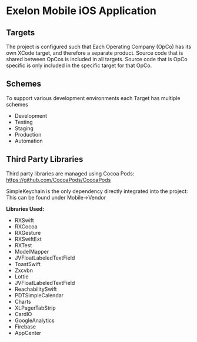 # Exelon Mobile iOS Application

## Targets

The project is configured such that Each Operating Company (OpCo) has its own
XCode target, and therefore a separate product. Source code that is shared between
OpCos is included in all targets. Source code that is OpCo specific is only
included in the specific target for that OpCo.

## Schemes

To support various development environments each Target has multiple schemes
- Development
- Testing
- Staging
- Production
- Automation

## Third Party Libraries

Third party libraries are managed using Cocoa Pods: https://github.com/CocoaPods/CocoaPods

SimpleKeychain is the only dependency directly integrated into the project: This can be found under Mobile->Vendor

**Libraries Used:**
- RXSwift
- RXCocoa
- RXGesture
- RXSwiftExt
- RXTest
- ModelMapper
- JVFloatLabeledTextField
- ToastSwift
- Zxcvbn
- Lottie
- JVFloatLabeledTextField
- ReachabilitySwift
- PDTSimpleCalendar
- Charts
- XLPagerTabStrip
- CardIO
- GoogleAnalytics
- Firebase
- AppCenter
